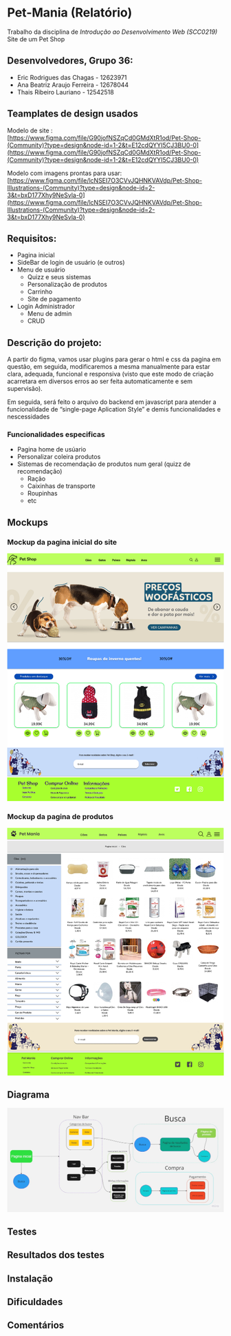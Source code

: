 # Pet-Mania (Relatório)

Trabalho da disciplina de *Introdução ao Desenvolvimento Web (SCC0219)* 
Site de um Pet Shop

## Desenvolvedores, Grupo 36:

- Eric Rodrigues das Chagas - 12623971
- Ana Beatriz Araujo Ferreira - 12678044
- Thais Ribeiro Lauriano - 12542518

## Teamplates de design usados

Modelo de site : [https://www.figma.com/file/G90jofNSZqCd0GMdXtR1od/Pet-Shop-(Community)?type=design&node-id=1-2&t=E12cdQYYI5CJ3BU0-0](https://www.figma.com/file/G90jofNSZqCd0GMdXtR1od/Pet-Shop-(Community)?type=design&node-id=1-2&t=E12cdQYYI5CJ3BU0-0)

Modelo com imagens prontas para usar: [https://www.figma.com/file/lcNSEI7O3CVvJQHNKVAVdp/Pet-Shop-Illustrations-(Community)?type=design&node-id=2-3&t=bxD177Xhy9NeSvla-0](https://www.figma.com/file/lcNSEI7O3CVvJQHNKVAVdp/Pet-Shop-Illustrations-(Community)?type=design&node-id=2-3&t=bxD177Xhy9NeSvla-0)

## Requisitos:

- Pagina inicial
- SideBar de login de usuário (e outros)
- Menu de usuário
    - Quizz e seus sistemas
    - Personalização de produtos
    - Carrinho
    - Site de pagamento
- Login Administrador
    - Menu de admin
    - CRUD

## Descrição do projeto:

A partir do figma, vamos usar plugins para gerar o html e css da pagina em questão, em seguida, modificaremos a mesma manualmente para estar clara, adequada, funcional e responsiva (visto que este modo de criação acarretara em diversos erros ao ser feita automaticamente e sem supervisão).

Em seguida, será feito o arquivo do backend em javascript para atender a funcionalidade de “single-page Aplication Style” e demis funcionalidades e nescessidades 

  

### Funcionalidades especificas

- Pagina home de usúario 
- Personalizar coleira produtos
- Sistemas de recomendação de produtos num geral (quizz de recomendação)
    - Ração
    - Caixinhas de transporte
    - Roupinhas
    - etc

## Mockups

### Mockup da pagina inicial do site
![Mockup_PaginaInicial](images_galery/Mockup_PaginaInicial.png)


### Mockup da pagina de produtos
![Mockup_Produtos](images_galery/Mockup_Produtos.png)

## Diagrama

![Mockup_PaginaInicial](images_galery/Diagrama_Pet_Mania.jpg)



## Testes

## Resultados dos testes

## Instalação

## Dificuldades

## Comentários
